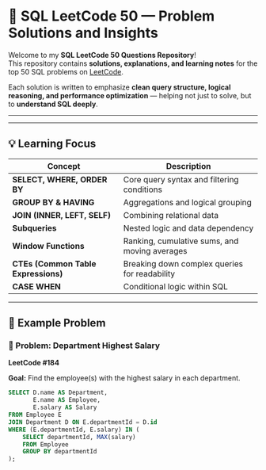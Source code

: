 # 🧠 SQL LeetCode 50 — Problem Solutions and Insights

Welcome to my **SQL LeetCode 50 Questions Repository**!  
This repository contains **solutions, explanations, and learning notes** for the top 50 SQL problems on [LeetCode](https://leetcode.com/problemset/database/).  

Each solution is written to emphasize **clean query structure, logical reasoning, and performance optimization** — helping not just to solve, but to **understand SQL deeply**.

---


---

## 💡 Learning Focus

| Concept | Description |
|----------|-------------|
| **SELECT, WHERE, ORDER BY** | Core query syntax and filtering conditions |
| **GROUP BY & HAVING** | Aggregations and logical grouping |
| **JOIN (INNER, LEFT, SELF)** | Combining relational data |
| **Subqueries** | Nested logic and data dependency |
| **Window Functions** | Ranking, cumulative sums, and moving averages |
| **CTEs (Common Table Expressions)** | Breaking down complex queries for readability |
| **CASE WHEN** | Conditional logic within SQL |

---

## 🧩 Example Problem

### 🔹 Problem: Department Highest Salary  
**LeetCode #184**

**Goal:** Find the employee(s) with the highest salary in each department.

```sql
SELECT D.name AS Department,
       E.name AS Employee,
       E.salary AS Salary
FROM Employee E
JOIN Department D ON E.departmentId = D.id
WHERE (E.departmentId, E.salary) IN (
    SELECT departmentId, MAX(salary)
    FROM Employee
    GROUP BY departmentId
);
